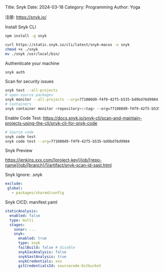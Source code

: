 Title: Snyk
Date: 2024-03-18
Category: Programming
Author: Yoga


注册: https://snyk.io/

Install Snyk CLI

```bash
npm install -g snyk
```

```bash
curl https://static.snyk.io/cli/latest/snyk-macos -o snyk
chmod +x ./snyk
mv ./snyk /usr/local/bin/ 
```

Authenticate your machine

```bash
snyk auth
```

Scan for security issues

```bash
snyk test --all-projects
# open-source packages
snyk monitor --all-projects --org=771080d9-f4f9-42f5-b535-bd9bd76d9984
# Containers
snyk container monitor <repository>:<tag> --org=771080d9-f4f9-42f5-b535-bd9bd76d9984
```

Enable Code Test: 
https://docs.snyk.io/snyk-cli/scan-and-maintain-projects-using-the-cli/snyk-cli-for-snyk-code

```bash
# Source code
snyk code test
snyk code test --org=771080d9-f4f9-42f5-b535-bd9bd76d9984
```

Snyk Preview

https://jenkins.xxx.com/[project-key]/job/[repo-name]/job/[branch]/1/artifact/snyk-scan-id-sast.html

Snyk Ignore: .snyk

```yaml
exclude:
 global:
   - packages/shared/config
```

Snyk CICD: manifest.yaml

```yaml
staticAnalysis:
  enabled: false
  type: multi
  stages:
    sonar: ...
    snyk:
      enabled: true
      type: snyk
      failBuild: false # disable
      snykIacAnalysis: false
      snykSastAnalysis: true
      snykCredentials: xxx
      gitCredentialsId: sourcecode-bitbucket
```
